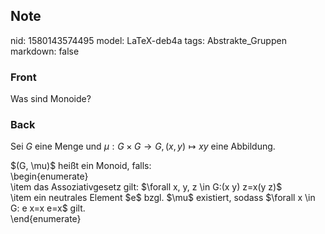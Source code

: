 ## Note
nid: 1580143574495
model: LaTeX-deb4a
tags: Abstrakte_Gruppen
markdown: false

### Front
Was sind Monoide?

### Back
Sei $G$ eine Menge und $\mu: G \times G \to G,(x, y) \mapsto x y$ eine Abbildung.<div>
</div><div>$(G, \mu)$ heißt ein Monoid, falls:</div><div>\begin{enumerate}</div><div>\item das Assoziativgesetz gilt: $\forall x, y, z \in G:(x y) z=x(y z)$</div><div>\item ein neutrales Element $e$ bzgl. $\mu$ existiert, sodass $\forall x \in G: e x=x e=x$ gilt.</div><div>\end{enumerate}</div>
